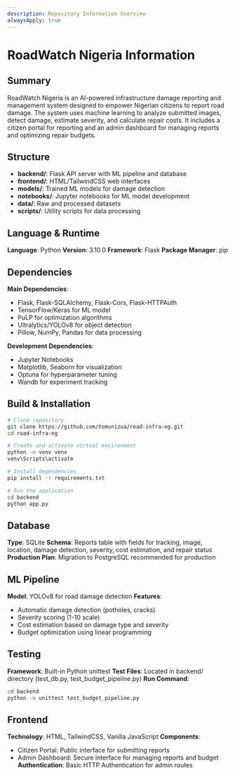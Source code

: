 ```yaml
---
description: Repository Information Overview
alwaysApply: true
---
```


# RoadWatch Nigeria Information

## Summary
RoadWatch Nigeria is an AI-powered infrastructure damage reporting and management system designed to empower Nigerian citizens to report road damage. The system uses machine learning to analyze submitted images, detect damage, estimate severity, and calculate repair costs. It includes a citizen portal for reporting and an admin dashboard for managing reports and optimizing repair budgets.

## Structure
- **backend/**: Flask API server with ML pipeline and database
- **frontend/**: HTML/TailwindCSS web interfaces
- **models/**: Trained ML models for damage detection
- **notebooks/**: Jupyter notebooks for ML model development
- **data/**: Raw and processed datasets
- **scripts/**: Utility scripts for data processing

## Language & Runtime
**Language**: Python
**Version**: 3.10.0
**Framework**: Flask
**Package Manager**: pip

## Dependencies
**Main Dependencies**:
- Flask, Flask-SQLAlchemy, Flask-Cors, Flask-HTTPAuth
- TensorFlow/Keras for ML model
- PuLP for optimization algorithms
- Ultralytics/YOLOv8 for object detection
- Pillow, NumPy, Pandas for data processing

**Development Dependencies**:
- Jupyter Notebooks
- Matplotlib, Seaborn for visualization
- Optuna for hyperparameter tuning
- Wandb for experiment tracking

## Build & Installation
```bash
# Clone repository
git clone https://github.com/tomunizua/road-infra-ng.git
cd road-infra-ng

# Create and activate virtual environment
python -m venv venv
venv\Scripts\activate

# Install dependencies
pip install -r requirements.txt

# Run the application
cd backend
python app.py
```

## Database
**Type**: SQLite
**Schema**: Reports table with fields for tracking, image, location, damage detection, severity, cost estimation, and repair status
**Production Plan**: Migration to PostgreSQL recommended for production

## ML Pipeline
**Model**: YOLOv8 for road damage detection
**Features**: 
- Automatic damage detection (potholes, cracks)
- Severity scoring (1-10 scale)
- Cost estimation based on damage type and severity
- Budget optimization using linear programming

## Testing
**Framework**: Built-in Python unittest
**Test Files**: Located in backend/ directory (test_db.py, test_budget_pipeline.py)
**Run Command**:
```bash
cd backend
python -m unittest test_budget_pipeline.py
```

## Frontend
**Technology**: HTML, TailwindCSS, Vanilla JavaScript
**Components**:
- Citizen Portal: Public interface for submitting reports
- Admin Dashboard: Secure interface for managing reports and budget
**Authentication**: Basic HTTP Authentication for admin routes